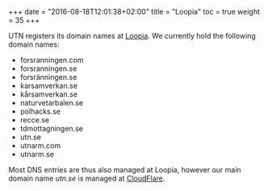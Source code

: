 +++
date = "2016-08-18T12:01:38+02:00"
title = "Loopia"
toc = true
weight = 35
+++

UTN registers its domain names at [Loopia](https://www.loopia.com). We currently
hold the following domain names:

- forsranningen.com
- forsranningen.se
- forsränningen.se
- karsamverkan.se
- kårsamverkan.se
- naturvetarbalen.se
- polhacks.se
- recce.se
- tdmottagningen.se
- utn.se
- utnarm.com
- utnarm.se

Most DNS entries are thus also managed at Loopia, however our main domain name
*utn.se* is managed at [CloudFlare](/infrastructure/cloudflare).
